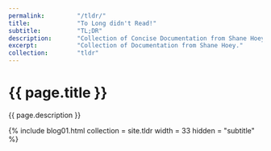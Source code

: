 ```yaml
---
permalink:         "/tldr/"
title:             "To Long didn't Read!"
subtitle:          "TL;DR"
description:       "Collection of Concise Documentation from Shane Hoey."
excerpt:           "Collection of Documentation from Shane Hoey."
collection:        "tldr"
---
```


# {{ page.title }}

{{ page.description }}

{% include blog01.html  collection = site.tldr width = 33  hidden = "subtitle" %}

